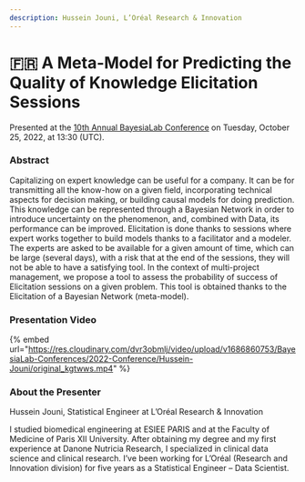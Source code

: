 ```yaml
---
description: Hussein Jouni, L’Oréal Research & Innovation
---
```


# 🇫🇷 A Meta-Model for Predicting the Quality of Knowledge Elicitation Sessions

Presented at the [10th Annual BayesiaLab Conference](./) on Tuesday, October 25, 2022, at 13:30 (UTC).

### Abstract

Capitalizing on expert knowledge can be useful for a company. It can be for transmitting all the know-how on a given field, incorporating technical aspects for decision making, or building causal models for doing prediction. This knowledge can be represented through a Bayesian Network in order to introduce uncertainty on the phenomenon, and, combined with Data, its performance can be improved. Elicitation is done thanks to sessions where expert works together to build models thanks to a facilitator and a modeler. The experts are asked to be available for a given amount of time, which can be large (several days), with a risk that at the end of the sessions, they will not be able to have a satisfying tool. In the context of multi-project management, we propose a tool to assess the probability of success of Elicitation sessions on a given problem. This tool is obtained thanks to the Elicitation of a Bayesian Network (meta-model).

### Presentation Video

{% embed url="https://res.cloudinary.com/dvr3obmlj/video/upload/v1686860753/BayesiaLab-Conferences/2022-Conference/Hussein-Jouni/original_kgtwws.mp4" %}

### About the Presenter&#x20;

Hussein Jouni, Statistical Engineer at L’Oréal Research & Innovation

I studied biomedical engineering at ESIEE PARIS and at the Faculty of Medicine of Paris XII University. After obtaining my degree and my first experience at Danone Nutricia Research, I specialized in clinical data science and clinical research. I’ve been working for L’Oréal (Research and Innovation division) for five years as a Statistical Engineer – Data Scientist.
